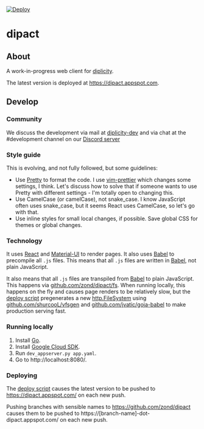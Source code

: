 [![Deploy](https://github.com/zond/dipact/workflows/Deploy/badge.svg)](https://github.com/zond/dipact/actions)

# dipact

## About

A work-in-progress web client for [diplicity](https://github.com/zond/diplicity).

The latest version is deployed at https://dipact.appspot.com.

## Develop

### Community

We discuss the development via mail at [diplicity-dev](https://groups.google.com/forum/#!forum/diplicity-dev)
and via chat at the #development channel on our [Discord server](https://discord.gg/QETtwGR)

### Style guide

This is evolving, and not fully followed, but some guidelines:

* Use [Pretty](https://prettier.io/) to format the code. I use [vim-prettier](https://github.com/prettier/vim-prettier) which changes some settings, I think. Let's discuss how to solve that if someone wants to use Pretty with different settings - I'm totally open to changing this.
* Use CamelCase (or camelCase), not snake_case. I know JavaScript often uses snake_case, but it seems React uses CamelCase, so let's go with that.
* Use inline styles for small local changes, if possible. Save global CSS for themes or global changes.

### Technology

It uses [React](https://reactjs.org/) and [Material-UI](https://material-ui.com/) to render pages.
It also uses [Babel](https://babeljs.io/) to precompile all `.js` files.
This means that all `.js` files are written in [Babel](https://babeljs.io/), not plain JavaScript.

It also means that all `.js` files are transpiled from [Babel](https://babeljs.io/) to plain JavaScript.
This happens via [github.com/zond/dipact/fs](https://godoc.org/github.com/zond/dipact/fs#FileSystem).
When running locally, this happens on the fly and causes page renders to be relatively slow, but the
[deploy script](https://github.com/zond/dipact/blob/master/.github/workflows/deploy.yml) pregenerates
a new [http.FileSystem](https://golang.org/pkg/net/http/#FileSystem) using
[github.com/shurcooL/vfsgen](https://github.com/shurcooL/vfsgen) and
[github.com/jvatic/goja-babel](https://github.com/jvatic/goja-babel) to make production serving fast.

### Running locally

1. Install [Go](https://golang.org/doc/install).
2. Install [Google Cloud SDK](https://cloud.google.com/sdk/docs).
3. Run `dev_appserver.py app.yaml`.
4. Go to http://localhost:8080/.

### Deploying

The [deploy script](https://github.com/zond/dipact/blob/master/.github/workflows/deploy.yml) causes
the latest version to be pushed to https://dipact.appspot.com/ on each new push.

Pushing branches with sensible names to https://github.com/zond/dipact causes them to be pushed to
https://[branch-name]-dot-dipact.appspot.com/ on each new push.

